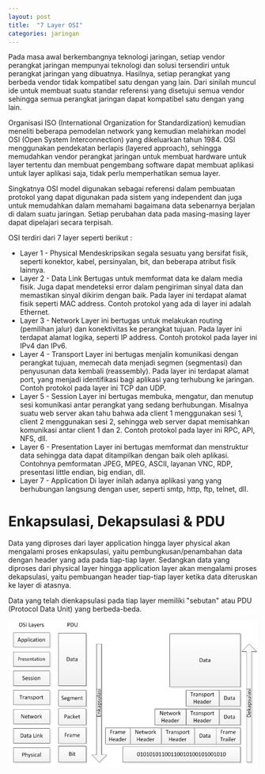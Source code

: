 ```yaml
---
layout: post
title:  "7 Layer OSI"
categories: jaringan
---
```


Pada masa awal berkembangnya teknologi jaringan, setiap vendor perangkat jaringan mempunyai teknologi dan solusi tersendiri untuk perangkat jaringan yang dibuatnya. Hasilnya, setiap perangkat yang berbeda vendor tidak kompatibel satu dengan yang lain. Dari sinilah muncul ide untuk membuat suatu standar referensi yang disetujui semua vendor sehingga semua perangkat jaringan dapat kompatibel satu dengan yang lain.

Organisasi ISO (International Organization for Standardization) kemudian meneliti beberapa pemodelan network yang kemudian melahirkan model OSI (Open System Interconnection) yang dikeluarkan tahun 1984. OSI menggunakan pendekatan berlapis (layered approach), sehingga memudahkan vendor perangkat jaringan untuk membuat hardware untuk layer tertentu dan membuat pengembang software dapat membuat aplikasi untuk layer aplikasi saja, tidak perlu memperhatikan semua layer.

Singkatnya OSI model digunakan sebagai referensi dalam pembuatan protokol yang dapat digunakan pada sistem yang independent dan juga untuk memudahkan dalam memahami bagaimana data sebenarnya berjalan di dalam suatu jaringan. Setiap perubahan data pada masing-masing layer dapat dipelajari secara terpisah.

OSI terdiri dari 7 layer seperti berikut :
- Layer 1 - Physical
Mendeskripsikan segala sesuatu yang bersifat fisik, seperti konektor, kabel, persinyalan, bit, dan beberapa atribut fisik lainnya.
- Layer 2 - Data Link
Bertugas untuk memformat data ke dalam media fisik. Juga dapat mendeteksi error dalam pengiriman sinyal data dan memastikan sinyal dikirim dengan baik. Pada layer ini terdapat alamat fisik seperti MAC address. Contoh protokol yang ada di layer ini adalah Ethernet.
- Layer 3 - Network
Layer ini bertugas untuk melakukan routing (pemilihan jalur) dan konektivitas ke perangkat tujuan. Pada layer ini terdapat alamat logika, seperti IP address. Contoh protokol pada layer ini IPv4 dan IPv6.
- Layer 4 - Transport
Layer ini bertugas menjalin komunikasi dengan perangkat tujuan, memecah data menjadi segmen (segmentasi) dan penyusunan data kembali (reassembly). Pada layer ini terdapat alamat port, yang menjadi identifikasi bagi aplikasi yang terhubung ke jaringan. Contoh protokol pada layer ini TCP dan UDP.
- Layer 5 - Session
Layer ini bertugas membuka, mengatur, dan menutup sesi komunikasi antar perangkat yang sedang berhubungan. Misalnya suatu web server akan tahu bahwa ada client 1 menggunakan sesi 1, client 2 menggunakan sesi 2, sehingga web server dapat memisahkan komunikasi antar client 1 dan 2. Contoh protokol pada layer ini RPC, API, NFS, dll.
- Layer 6 - Presentation
Layer ini bertugas memformat dan menstruktur data sehingga data dapat  ditampilkan dengan baik oleh aplikasi. Contohnya pemformatan JPEG, MPEG, ASCII, layanan VNC, RDP, presentasi little endian, big endian, dll.
- Layer 7 - Application
Di layer inilah adanya aplikasi yang yang berhubungan langsung dengan user, seperti smtp, http, ftp, telnet, dll.

# Enkapsulasi, Dekapsulasi & PDU
Data yang diproses dari layer application hingga layer physical akan mengalami proses enkapsulasi, yaitu pembungkusan/penambahan data dengan header yang ada pada tiap-tiap layer. Sedangkan data yang diproses dari physical layer hingga application layer akan mengalami proses dekapsulasi, yaitu pembuangan header tiap-tiap layer ketika data diteruskan ke layer di atasnya.

Data yang telah dienkapsulasi pada tiap layer memiliki "sebutan" atau PDU (Protocol Data Unit) yang berbeda-beda.

![7-layer-osi](/assets/images/2019/7-layer-osi.png "7-layer-osi")